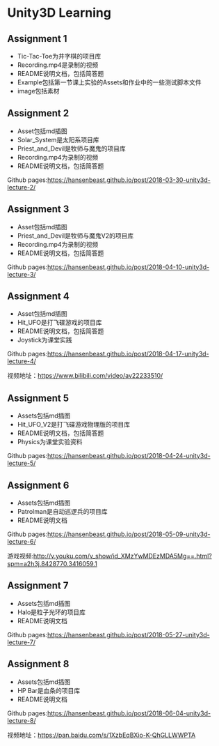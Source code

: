 # Unity3D Learning 

## Assignment 1

- Tic-Tac-Toe为井字棋的项目库
- Recording.mp4是录制的视频
- README说明文档，包括简答题
- Example包括第一节课上实验的Assets和作业中的一些测试脚本文件
- image包括素材




## Assignment 2

- Asset包括md插图
- Solar_System是太阳系项目库
- Priest_and_Devil是牧师与魔鬼的项目库
- Recording.mp4为录制的视频
- README说明文档，包括简答题


Github pages:<https://hansenbeast.github.io/post/2018-03-30-unity3d-lecture-2/>

## Assignment 3

- Asset包括md插图
- Priest_and_Devil是牧师与魔鬼V2的项目库
- Recording.mp4为录制的视频
- README说明文档，包括简答题

Github pages:https://hansenbeast.github.io/post/2018-04-10-unity3d-lecture-3/

## Assignment 4

- Asset包括md插图
- Hit_UFO是打飞碟游戏的项目库
- README说明文档，包括简答题
- Joystick为课堂实践

Github pages:https://hansenbeast.github.io/post/2018-04-17-unity3d-lecture-4/

视频地址：https://www.bilibili.com/video/av22233510/



## Assignment 5

- Assets包括md插图
- Hit_UFO_V2是打飞碟游戏物理版的项目库
- README说明文档，包括简答题
- Physics为课堂实验资料

Github pages:https://hansenbeast.github.io/post/2018-04-24-unity3d-lecture-5/



## Assignment 6

- Assets包括md插图
- Patrolman是自动巡逻兵的项目库
- README说明文档

Github pages:https://hansenbeast.github.io/post/2018-05-09-unity3d-lecture-6/

游戏视频:http://v.youku.com/v_show/id_XMzYwMDEzMDA5Mg==.html?spm=a2h3j.8428770.3416059.1



## Assignment 7

- Assets包括md插图
- Halo是粒子光环的项目库
- README说明文档

Github pages:https://hansenbeast.github.io/post/2018-05-27-unity3d-lecture-7/



## Assignment 8

- Assets包括md插图
- HP Bar是血条的项目库
- README说明文档

Github pages:https://hansenbeast.github.io/post/2018-06-04-unity3d-lecture-8/

视频地址：https://pan.baidu.com/s/1XzbEqBXio-K-QhGLLWWPTA
